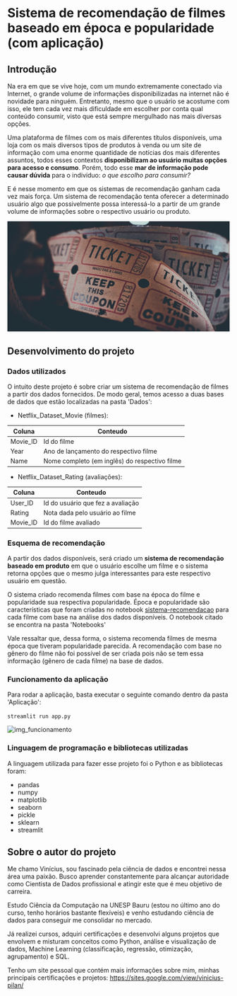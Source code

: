 # Sistema de recomendação de filmes baseado em época e popularidade (com aplicação)

## Introdução
Na era em que se vive hoje, com um mundo extremamente conectado via Internet, o grande volume de informações disponibilizadas na internet não é novidade para ninguém. Entretanto, mesmo que o usuário se acostume com isso, ele tem cada vez mais dificuldade em escolher por conta qual conteúdo consumir, visto que está sempre mergulhado nas mais diversas opções.

Uma plataforma de filmes com os mais diferentes títulos disponíveis, uma loja com os mais diversos tipos de produtos à venda ou um site de informação com uma enorme quantidade de notícias dos mais diferentes assuntos, todos esses contextos **disponibilizam ao usuário muitas opções para acesso e consumo**. Porém, todo esse **mar de informação pode causar dúvida** para o indivíduo: *o que escolho para consumir?*

E é nesse momento em que os sistemas de recomendação ganham cada vez mais força. Um sistema de recomendação tenta oferecer a determinado usuário algo que possivelmente possa interessá-lo a partir de um grande volume de informações sobre o respectivo usuário ou produto.

![img_intro](Imagens/img_intro.jpg)


## Desenvolvimento do projeto

### Dados utilizados

O intuito deste projeto é sobre criar um sistema de recomendação de filmes a partir dos dados fornecidos. De modo geral, temos acesso a duas bases de dados que estão localizadas na pasta 'Dados':


- Netflix_Dataset_Movie (filmes):

Coluna | Conteudo
-------|---------
Movie_ID | Id do filme
Year | Ano de lançamento do respectivo filme
Name |Nome completo (em inglês) do respectivo filme
    
    
- Netflix_Dataset_Rating (avaliações):

Coluna | Conteudo
-------|---------
User_ID | Id do usuário que fez a avaliação
Rating | Nota dada pelo usuário ao filme
Movie_ID | Id do filme avaliado



### Esquema de recomendação

A partir dos dados disponíveis, será criado um **sistema de recomendação baseado em produto** em que o usuário escolhe um filme e o sistema retorna opções que o mesmo julga interessantes para este respectivo usuário em questão.

O sistema criado recomenda filmes com base na época do filme e popularidade sua respectiva popularidade. Época e popularidade são características que foram criadas no notebook [sistema-recomendacao](https://github.com/ViniPilan/recomm-system/blob/master/Notebooks/sistema-recomendacao.ipynb) para cada filme com base na análise dos dados disponíveis. O notebook citado se encontra na pasta 'Notebooks'

Vale ressaltar que, dessa forma, o sistema recomenda filmes de mesma época que tiveram popularidade parecida. A recomendação com base no gênero do filme não foi possível de ser criada pois não se tem essa informação (gênero de cada filme) na base de dados.



### Funcionamento da aplicação

Para rodar a aplicação, basta executar o seguinte comando dentro da pasta 'Aplicação':

```streamlit run app.py```

![img_funcionamento](Imagens/img_funcionamento.png)



### Linguagem de programação e bibliotecas utilizadas

A linguagem utilizada para fazer esse projeto foi o Python e as bibliotecas foram:
- pandas
- numpy
- matplotlib
- seaborn
- pickle
- sklearn
- streamlit



## Sobre o autor do projeto

Me chamo Vinícius, sou fascinado pela ciência de dados e encontrei nessa área uma paixão. Busco aprender constantemente 
para alcançar autoridade como Cientista de Dados profissional e atingir este que é meu objetivo de carreira.

Estudo Ciência da Computação na UNESP Bauru (estou no último ano do curso, tenho horários bastante 
flexíveis) e venho estudando ciência de dados para conseguir me consolidar no mercado.

Já realizei cursos, adquiri certificações e desenvolvi alguns projetos que envolvem e misturam conceitos como Python, análise e visualização de dados, Machine Learning (classificação, regressão, otimização, 
agrupamento) e SQL.

Tenho um site pessoal que contém mais informações sobre mim, minhas principais certificações e projetos:
https://sites.google.com/view/vinicius-pilan/

